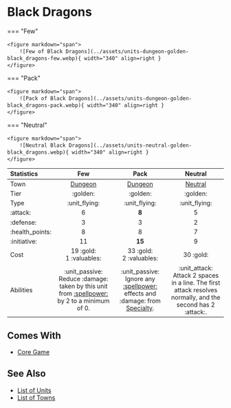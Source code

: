 # Black Dragons

=== "Few"

    <figure markdown="span">
        ![Few of Black Dragons](../assets/units-dungeon-golden-black_dragons-few.webp){ width="340" align=right }
    </figure>

=== "Pack"

    <figure markdown="span">
        ![Pack of Black Dragons](../assets/units-dungeon-golden-black_dragons-pack.webp){ width="340" align=right }
    </figure>

=== "Neutral"

    <figure markdown="span">
        ![Neutral Black Dragons](../assets/units-neutral-golden-black_dragons.webp){ width="340" align=right }
    </figure>


| Statistics | Few | Pack | Neutral |
| :--- | :---: | :---: | :---: |
| Town | [Dungeon](../towns/dungeon.md) | [Dungeon](../towns/dungeon.md) | [Neutral](../towns/neutral.md) |
| Tier | :golden: | :golden: | :golden: |
| Type | :unit_flying: | :unit_flying: | :unit_flying: |
| :attack: | 6 | **8** | 5 |
| :defense: | 3 | 3 | 2 |
| :health_points: | 8 | 8 | 7 |
| :initiative: | 11 | **15** | 9 |
| Cost | 19 :gold:<br>1 :valuables: | 33 :gold:<br>2 :valuables: | 30 :gold: |
| Abilities | :unit_passive: Reduce :damage: taken by this unit from [:spellpower:](../spells/index.md) by 2 to a minimum of 0. | :unit_passive: Ignore any [:spellpower:](../spells/index.md) effects and :damage: from [Specialty](../heroes/index.md). | :unit_attack: Attack 2 spaces in a line. The first attack resolves normally, and the second has 2 :attack:. |


## Comes With

- [Core Game](../content.md)


## See Also

- [List of Units](index.md)
- [List of Towns](../towns/index.md)